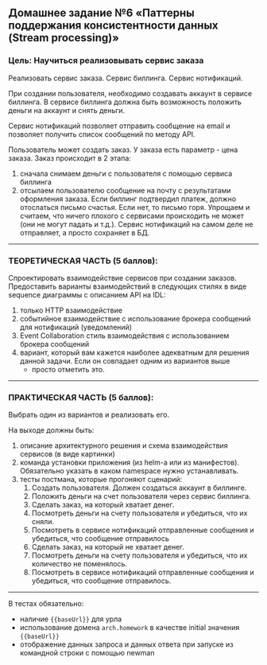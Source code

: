 ## Домашнее задание №6 «Паттерны поддержания консистентности данных (Stream processing)»

### Цель: Научиться реализовывать сервис заказа

Реализовать сервис заказа. Сервис биллинга. Сервис нотификаций.

При создании пользователя, необходимо создавать аккаунт в сервисе биллинга. В сервисе биллинга должна быть возможность
положить деньги на аккаунт и снять деньги.

Сервис нотификаций позволяет отправить сообщение на email и позволяет получить список сообщений по методу API.

Пользователь может создать заказ. У заказа есть параметр - цена заказа. Заказ происходит в 2 этапа:

1) сначала снимаем деньги с пользователя с помощью сервиса биллинга
2) отсылаем пользователю сообщение на почту с результатами оформления заказа. Если биллинг подтвердил платеж, должно
   отослаться письмо счастья. Если нет, то письмо горя. Упрощаем и считаем, что ничего плохого с сервисами происходить
   не может (они не могут падать и т.д.). Сервис нотификаций на самом деле не отправляет, а просто сохраняет в БД.

---

### ТЕОРЕТИЧЕСКАЯ ЧАСТЬ (5 баллов):

Спроектировать взаимодействие сервисов при создании заказов. Предоставить варианты взаимодействий в следующих стилях в
виде sequence диаграммы с описанием API на IDL:

1) только HTTP взаимодействие
2) событийное взаимодействие с использование брокера сообщений для нотификаций (уведомлений)
3) Event Collaboration cтиль взаимодействия с использованием брокера сообщений
4) вариант, который вам кажется наиболее адекватным для решения данной задачи. Если он совпадает одним из вариантов выше
   - просто отметить это.

---

### ПРАКТИЧЕСКАЯ ЧАСТЬ (5 баллов):

Выбрать один из вариантов и реализовать его.

На выходе должны быть:

1) описание архитектурного решения и схема взаимодействия сервисов (в виде картинки)
2) команда установки приложения (из helm-а или из манифестов). Обязательно указать в каком namespace нужно устанавливать.
3) тесты постмана, которые прогоняют сценарий:
   1) Создать пользователя. Должен создаться аккаунт в биллинге.
   2) Положить деньги на счет пользователя через сервис биллинга.
   3) Сделать заказ, на который хватает денег.
   4) Посмотреть деньги на счету пользователя и убедиться, что их сняли.
   5) Посмотреть в сервисе нотификаций отправленные сообщения и убедиться, что сообщение отправилось
   6) Сделать заказ, на который не хватает денег.
   7) Посмотреть деньги на счету пользователя и убедиться, что их количество не поменялось.
   8) Посмотреть в сервисе нотификаций отправленные сообщения и убедиться, что сообщение отправилось.

---

В тестах обязательно:
- наличие `{{baseUrl}}` для урла
- использование домена `arch.homework` в качестве initial значения `{{baseUrl}}`
- отображение данных запроса и данных ответа при запуске из командной строки с помощью newman
